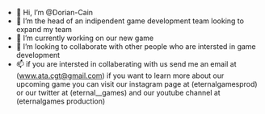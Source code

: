 - 👋 Hi, I’m @Dorian-Cain
- 👀 I’m the head of an indipendent game development team looking to expand my team
- 🌱 I’m currently working on our new game 
- 💞️ I’m looking to collaborate with other people who are intersted in game development
- 📫 if you are intersted in collaberating with us send me an email at (www.ata.cgt@gmail.com)
if you want to learn more about our upcoming game you can visit our instagram page at (eternalgamesprod) or our twitter at (eternal__games)
and our youtube channel at (eternalgames production)
